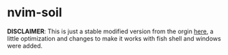 # nvim-soil

**DISCLAIMER**: This is just a stable modified version from the orgin [here](https://github.com/javiorfo/nvim-soil.git), a little optimization and changes to make it works with fish shell and windows were added.


